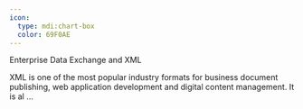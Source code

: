 ```yaml
---
icon:
  type: mdi:chart-box
  color: 69F0AE
---
```

Enterprise Data Exchange and XML

XML is one of the most popular industry formats for business document publishing, web application development and digital content management. It is al ... 
